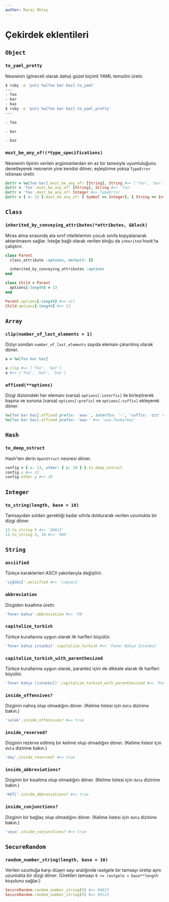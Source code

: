 ```yaml
---
author: Recai Oktaş
---
```


Çekirdek eklentileri
====================

`Object`
--------

### `to_yaml_pretty`

Nesnenin (göreceli olarak daha) güzel biçimli YAML temsilini üretir.

```bash
$ ruby -e 'puts %w[foo bar baz].to_yaml'
---
- foo
- bar
- baz
$ ruby -e 'puts %w[foo bar baz].to_yaml_pretty'
---

- foo

- bar

- baz

```

### `must_be_any_of!(*type_specifications)`

Nesnenin tipinin verilen argümanlardan en az bir tanesiyle uyumluluğunu
denetleyerek nesnenin yine kendisi döner; eşleştirme yoksa `TypeError`
istisnası üretir.

```ruby
@attr = %w[foo bar].must_be_any_of! [String], String #=> ['foo', 'bar']
@attr = 'foo'.must_be_any_of! [String], String #=> 'foo'
@attr = 'foo'.must_be_any_of! Integer #=> TypeError
@attr = { x: 13 }.must_be_any_of! { Symbol => Integer}, { String => Integer } #=> { x: 13 }
```

`Class`
-------

### `inherited_by_conveying_attributes(*attributes, &block)`

Miras alma sırasında ata sınıf niteliklerinin çocuk sınıfa kopyalanarak
aktarılmasını sağlar.  İsteğe bağlı olarak verilen bloğu da `inherited` hook'ta
çalıştırır.

```ruby
class Parent
  class_attribute :options, default: {}

  inherited_by_conveying_attributes :options
end

class Child < Parent
  options[:length] = 13
end

Parent.options[:length] #=> nil
Child.options[:length] #=> 13
```

`Array`
-------

### `clip(number_of_last_elements = 1)`

Diziyi sondan `number_of_last_elements` sayıda elemanı çıkarılmış olarak döner.

```ruby
a = %w[foo bar baz]

a.clip #=> ['foo', 'bar']
a #=> ['foo', 'bar', 'baz']
```

### `affixed(**options)`

Dizgi dizisindeki her elemanı (varsa) `options[:interfix]` ile birleştirerek
başına ve sonuna (varsa) `options[:prefix]` ve `options[:suffix]` ekleyerek
döner.

```ruby
%w[foo bar baz].affixed prefix: 'aaa-', interfix: '-', 'suffix: -zzz' #=> 'aaa-foo-bar-baz-zzz'
%w[foo bar baz].affixed prefix: 'aaa-' #=> 'aaa-foobarbaz'
```

`Hash`
------

### `to_deep_ostruct`

Hash'ten derin `OpenStruct` nesnesi döner.

```ruby
config = { x: 13, other: { y: 19 } }.to_deep_ostruct
config.x #=> 13
config.other.y #=> 19
```

`Integer`
---------

### `to_string(length, base = 10)`

Tamsayıdan soldan gerektiği kadar sıfırla doldurarak verilen uzunlukta bir dizgi
döner.

```ruby
13.to_string 5 #=> '00013'
13.to_string 3, 16 #=> '00D'
```

`String`
--------

### `asciified`

Türkçe karakterleri ASCII yakınlarıyla değiştirir.

```ruby
'ışğüöçİ'.asciified #=> 'isguocI'
```

### `abbreviation`

Dizgiden kısaltma üretir.

```ruby
'fener bahçe'.abbreviation #=> 'FB'
```

### `capitalize_turkish`

Türkçe kurallarına uygun olarak ilk harfleri büyütür.

```ruby
'fener bahçe istanbul'.capitalize_turkish #=> 'Fener Bahçe İstanbul'

```

### `capitalize_turkish_with_parenthesized`

Türkçe kurallarına uygun olarak, parantez içini de dikkate alarak ilk harfleri büyütür.

```ruby
'fener bahçe (istanbul)'.capitalize_turkish_with_parenthesized #=> 'Fener Bahçe (İstanbul)'
```

### `inside_offensives?`

Dizginin nahoş olup olmadığını döner. (Kelime listesi için `data` dizinine bakın.)

```ruby
'salak'.inside_offensives? #=> true
```

### `inside_reserved?`

Dizginin rezerve edilmiş bir kelime olup olmadığını döner. (Kelime listesi için
`data` dizinine bakın.)

```ruby
'day'.inside_reserved? #=> true
```

### `inside_abbreviations?`

Dizginin bir kısaltma olup olmadığını döner. (Kelime listesi için `data`
dizinine bakın.)

```ruby
'KKTC'.inside_abbreviations? #=> true
```

### `inside_conjunctions?`

Dizginin bir bağlaç olup olmadığını döner. (Kelime listesi için `data` dizinine
bakın.)

```ruby
'veya'.inside_conjunctions? #=> true
```

`SecureRandom`
--------------

### `random_number_string(length, base = 10)`

Verilen uzunluğa karşı düşen sayı aralığında rastgele bir tamsayı üretip aynı
uzunlukta bir dizgi döner. (Üretilen tamsayı `0 <= rastgele < base**length`
koşulunu sağlar.)

```ruby
SecureRandom.random_number_string(5) #=> 00023
SecureRandom.random_number_string(5) #=> 99123
```
